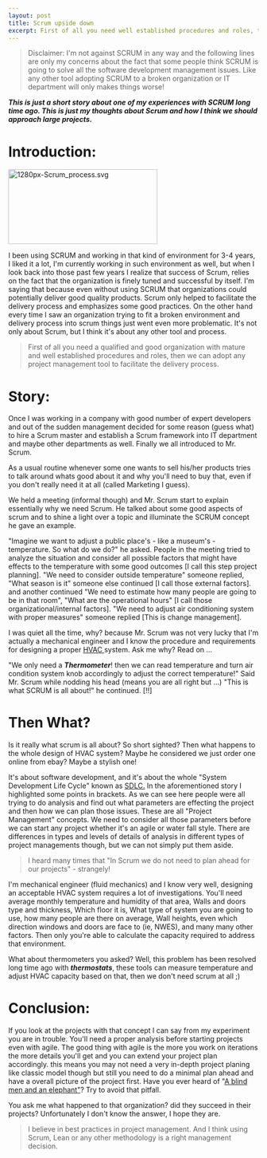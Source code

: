 ```yaml
---
layout: post
title: Scrum upside down
excerpt: First of all you need well established procedures and roles, then we can adopt Scrum to facilitate the delivery process.
---
```


> Disclaimer: I'm not against SCRUM in any way and the following lines are only my concerns about the fact that some people think SCRUM is going to solve all the software development management issues. Like any other tool adopting SCRUM to a broken organization or IT department will only makes things worse!

***This is just a short story about one of my experiences with SCRUM long time ago. This is just my thoughts about Scrum and how I think we should approach large projects.***

Introduction:
==========

<a href="http://www.boynux.com/wp-content/uploads/2014/10/1280px-Scrum_process.svg_.png"><img class="alignright wp-image-1054" title="Scrum" src="http://www.boynux.com/wp-content/uploads/2014/10/1280px-Scrum_process.svg_.png" alt="1280px-Scrum_process.svg" width="300" height="150" /></a>

I been using SCRUM and working in that kind of environment for 3-4 years, I liked it a lot, I'm currently working in such environment as well, but when I look back into those past few years I realize that success of Scrum, relies on the fact that the organization is finely tuned and successful by itself. I'm saying that because even without using SCRUM that organizations could potentially deliver good quality products. Scrum only helped to facilitate the delivery process and emphasizes some good practices. On the other hand every time I saw an organization trying to fit a broken environment and delivery process into scrum things just went even more problematic. It's not only about Scrum, but I think it's about any other tool and process.

> First of all you need a qualified and good organization with mature and well established procedures and roles, then we can adopt any project management tool to facilitate the delivery process.

<div class="ads">
<!-- Responsive Display -->
<ins class="adsbygoogle adslot_1"
     style="display:block"
     data-ad-client="ca-pub-7360583392867579"
     data-ad-slot="4587256441"
     data-ad-format="horizontal"></ins>
<script>
(adsbygoogle = window.adsbygoogle || []).push({});
</script>
</div>

Story:
=====

Once I was working in a company with good number of expert developers and out of the sudden management decided  for some reason (guess what) to hire a Scrum master and establish a Scrum framework into IT department and maybe other departments as well. Finally we all introduced to Mr. Scrum.

As a usual routine whenever some one wants to sell his/her products tries to talk around whats good about it and why you'll need to buy that, even if you don't really need it at all (called Marketing I guess).

We held a meeting (informal though) and Mr. Scrum start to explain essentially why we need Scrum. He talked about some good aspects of scrum and to shine a light over a topic and illuminate the SCRUM concept he gave an example.

"Imagine we want to adjust a public place's - like a museum's - temperature.  So what do we do?" he asked. People in the meeting tried to analyze the situation and consider all possible factors that might have effects to the temperature with some good outcomes [I call this step project planning]. "We need to consider outside temperature" someone replied, "What season is it" someone else continued [I call those external factors]. and another continued "We need to estimate how many people are going to be in that room", "What are the operational hours" [I call those organizational/internal factors]. "We need to adjust air conditioning system with proper measures" someone replied [This is change management].

<div class="ads">
<!-- Responsive Display -->
<ins class="adsbygoogle adslot_1"
     style="display:block"
     data-ad-client="ca-pub-7360583392867579"
     data-ad-slot="4587256441"
     data-ad-format="auto"></ins>
<script>
(adsbygoogle = window.adsbygoogle || []).push({});
</script>
</div>

I was quiet all the time, why? because Mr. Scrum was not very lucky that I'm actually a mechanical engineer and I know the procedure and requirements for designing a proper <a href="http://en.wikipedia.org/wiki/HVAC">HVAC </a> system. Ask me why? Read on ...

"We only need a ***Thermometer***! then we can read temperature and turn air condition system knob accordingly to adjust the correct temperature!" Said Mr. Scrum while nodding his head (means you are all right but ...) "This is what SCRUM is all about!" he continued. [!!]

Then What?
=========

Is it really what scrum is all about? So short sighted? Then what happens to the whole design of HVAC system? Maybe he considered we just order one online from ebay? Maybe a stylish one!

It's about software development, and it's about the whole "System Development Life Cycle" known as <a href="http://en.wikipedia.org/wiki/Systems_development_life_cycle">SDLC.</a> In the aforementioned story I highlighted some points in brackets. As we can see here people were all trying to do analysis and find out what parameters are effecting the project and then how we can plan those issues. These are all "Project Management" concepts. We need to consider all those parameters before we can start any project whether it's an agile or water fall style. There are differences in types and levels of details of analysis in different types of project managements though, but we can not simply put them aside.

> I heard many times that "In Scrum we do not need to plan ahead for our projects" - strangely!

I'm mechanical engineer (fluid mechanics) and I know very well, designing an acceptable HVAC system requires a lot of investigations. You'll need average monthly temperature and humidity of that area, Walls and doors type and thickness, Which floor it is, What type of system you are going to use, how many people are there on average, Wall heights, even which direction windows and doors are face to (ie, NWES), and many many other factors. Then only you're able to calculate the capacity required to address that environment.

What about thermometers you asked? Well, this problem has been resolved long time ago with ***thermostats***, these tools can measure temperature and adjust HVAC capacity based on that, then we don't need scrum at all ;)

Conclusion:
========

If you look at the projects with that concept I can say from my experiment you are in trouble. You'll need a proper analysis before starting projects even with agile. The good thing with agile is the more you work on iterations the more details you'll get and you can extend your project plan accordingly. this means you may not need a very in-depth project planing like classic model though but still you need to do a minimal plan ahead and have a overall picture of the project first. Have you ever heard of "<a href="http://en.wikipedia.org/wiki/Blind_men_and_an_elephant">A blind men and an elephant"</a>? Try to avoid that pitfall.

You ask me what happened to that organization? did they succeed in their projects? Unfortunately I don't know the answer, I hope they are. 

> I believe in best practices in project management. And I think using Scrum, Lean or any other methodology is a right management decision.

<div class="ads">
<!-- Responsive Display -->
<ins class="adsbygoogle adslot_1"
     style="display:block"
     data-ad-client="ca-pub-7360583392867579"
     data-ad-slot="4587256441"
     data-ad-format="rectangle"></ins>
<script>
(adsbygoogle = window.adsbygoogle || []).push({});
</script>
</div>

